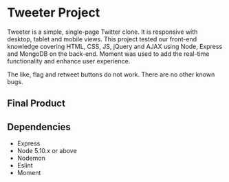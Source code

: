 # Tweeter Project

Tweeter is a simple, single-page Twitter clone. It is responsive with desktop, tablet and mobile views. This project tested our front-end knowledge covering HTML, CSS, JS, jQuery and AJAX using Node, Express and MongoDB on the back-end. Moment was used to add the real-time functionality and enhance user experience. 

The like, flag and retweet buttons do not work. There are no other known bugs. 

## Final Product


## Dependencies

- Express
- Node 5.10.x or above
- Nodemon 
- Eslint
- Moment 